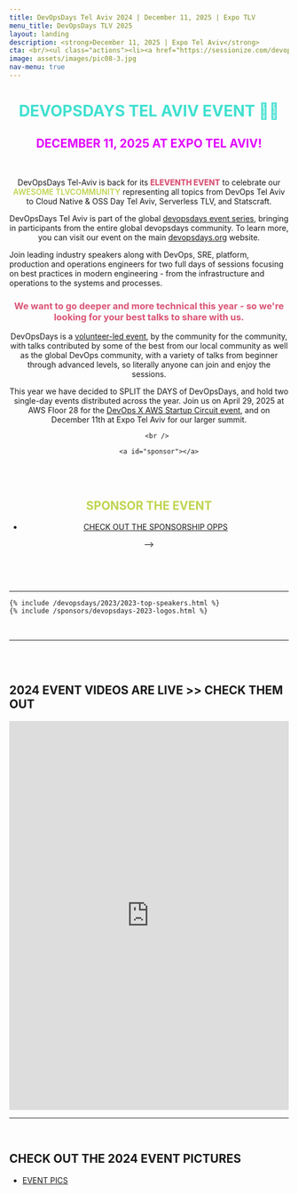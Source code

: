 ```yaml
---
title: DevOpsDays Tel Aviv 2024 | December 11, 2025 | Expo TLV
menu_title: DevOpsDays TLV 2025
layout: landing
description: <strong>December 11, 2025 | Expo Tel Aviv</strong>
cta: <br/><ul class="actions"><li><a href="https://sessionize.com/devopsdays-tel-aviv-2025/" class="button fit" target="_blank"> SUBMIT A TALK</a></li></ul><ul class="actions"><li><a href="/devopsdays#videos class="button special fit" target="_blank"> WATCH 2024 VIDEOS</a></li></ul>
image: assets/images/pic08-3.jpg
nav-menu: true
---
```


<!-- Main -->
<div id="main">

<!-- One -->
<div class="inner">
    <div class="row">
    <div class="box" style="width: 100%; text-align: center;">
    <h1 style="text-transform: uppercase; color: turquoise;">DEVOPSDAYS TEL AVIV  EVENT 🧟‍♀️</h1>
    <h2 style="text-transform: uppercase; color: #e102ff;">December 11, 2025 at Expo Tel Aviv!</h2>
    <p>&nbsp;</p>
            <p>DevOpsDays Tel-Aviv is back for its <span style="font-weight: 800; color: #d95374;">ELEVENTH EVENT</span> to celebrate our <span style="font-weight: 600; color: #c0d44f;">AWESOME TLVCOMMUNITY</span> representing all topics from DevOps Tel Aviv to Cloud Native & OSS Day Tel Aviv, Serverless TLV, and Statscraft.</p>
            <p>DevOpsDays Tel Aviv is part of the global <a href="https://devopsdays.org/tel-aviv" target="_blank">devopsdays event series</a>, bringing in participants from the entire global devopsdays community.  To learn more, you can visit our event on the main <a href="https://devopsdays.org/tel-aviv" target="_blank">devopsdays.org</a> website.</p>
            <p style="text-align: left; ">Join leading industry speakers along with DevOps, SRE, platform, production and operations engineers for two full days of sessions focusing on best practices in modern  engineering - from the infrastructure and operations to the systems and processes. 
            <h3 style="text-align: center; font-weight: 700; color: #d95374;">We want to go deeper and more technical this year - so we're looking for your best talks to share with us. </h3>
            <p>DevOpsDays is a <a href="/team" target="_blank">volunteer-led event</a>, by the community for the community, with talks contributed by some of the best from our local community as well as the global DevOps community, with a variety of talks from beginner through advanced levels, so literally anyone can join and enjoy the sessions.</p>
            <p>This year we have decided to SPLIT the DAYS of DevOpsDays, and hold two single-day events distributed across the year.  Join us on April 29, 2025 at AWS Floor 28 for the <span style="color: #faa344; font-weight: 400;"><a href="https://lu.ma/aws-devops-2025" target="_blank">DevOps X AWS Startup Circuit event</a></span>, and on December 11th at Expo Tel Aviv for our larger summit.</p>

        <br />

         <a id="sponsor"></a>
<br/>
<br>
   <h2 style="tex-transform: uppercase; color: #c0d44f;"> SPONSOR THE EVENT</h2>
         <ul class="actions"><li><a href="/sponsor" target="_blank" class="button fit"> CHECK OUT THE SPONSORSHIP OPPS</a></li></ul> -->
       



<a id="cfp"></a>

</div>
</div>

<a id="register"></a>
<br/>

 <!-- <div class="box" style="width: 100%; text-align: center;">
     <h1 style="text-transform: uppercase; color: white; text-align: center;"> <span style="font-family: 'Creepster', cursive; color: #ff7100;">TICKETS NOW AVAILABLE</span> <span style="font-family: 'Nosifer', cursive; color: red;"> REGISTER TO JOIN US! 👻</span></h1>
   <ul class="actions"><li><a href="https://app.icount.co.il/m/0a17a/c82642p21u64ac1b12f?lng=en" class="button fit"><span style="font-family: 'Nosifer', cursive; color: orangered;">  REGISTER </span></a></li></ul>   
    <h4>NOTE THAT YOU WILL BE REDIRECTED TO REGISTER YOUR TICKETS THROUGH A SEPARATE FORM (lu.ma) AFTER PAYMENT. PLEASE MAKE SURE TO COMPLETE THE ENTIRE REGISTRATION PROCESS.</h4>
</div> -->

<br/>
<hr/>

<a id="speakers"></a>


    {% include /devopsdays/2023/2023-top-speakers.html %}
    {% include /sponsors/devopsdays-2023-logos.html %}
<br/>
<hr/>

<br/>
<a id="videos"></a>
<br/>

   <h2> <span class="icon alt fa-video-camera"></span> 2024 EVENT VIDEOS ARE LIVE >> CHECK THEM OUT </h2>
    <iframe width="100%" height="700" src="https://www.youtube.com/embed/videoseries?si=6bgw0fquD7gNDHEb&amp;list=PL8tivQAdoavNs2xQkQXC4f9Wdtc2CuMe" title="YouTube video player" frameborder="0" allow="accelerometer; autoplay; clipboard-write; encrypted-media; gyroscope; picture-in-picture" allowfullscreen></iframe>
    <br/>
     <hr/>
    <br/>
    <h2><span class="icon alt fa-camera-retro"></span> CHECK OUT THE 2024 EVENT PICTURES</h2>
    <ul class="actions"><li><a href="https://photos.app.goo.gl/GoT8DRVP9ecbPrXBA" class="button fit" target="_blank"> <span class="icon alt fa-camera-o"></span> EVENT PICS</a></li></ul>
    <br/>
</div> 

<!--  <hr class="major">

 <div class="row" style="text-align: center;">
            <div class="4u"><ul class="actions"><li><a href="/devopsdays/agenda-2021" class="button fit"> <i class="fa fa-cog" style="color: red;"></i>VIEW EVENT PROGRAM</a></li></ul></div>
            <div class="4u"><ul class="actions"><li><a href="/devopsdays-quicklinks" class="button fit"> <i class="fa fa-cog" style="color: #c0d44f;"></i> EVENT QUICK LINKS</a></li></ul></div>-->











  
	
